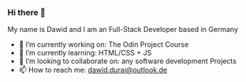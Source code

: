 ### Hi there 👋
My name is Dawid and I am an Full-Stack Developer based in Germany

- 🔭 I’m currently working on: The Odin Project Course
- 🌱 I’m currently learning: HTML/CSS + JS
- 👯 I’m looking to collaborate on: any software development Projects
- 📫 How to reach me: dawid.duraj@outlook.de
